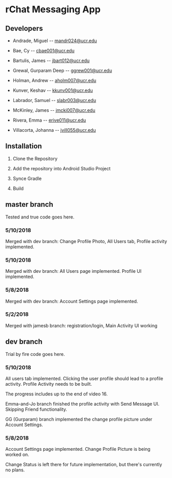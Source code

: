# rChat Messaging App

## Developers
- Andrade, Miguel -- mandr024@ucr.edu

- Bae, Cy -- cbae001@ucr.edu

- Bartulis, James -- jbart012@ucr.edu

- Grewal, Gurparam Deep -- ggrew001@ucr.edu

- Holman, Andrew -- aholm007@ucr.edu

- Kunver, Keshav -- kkunv001@ucr.edu

- Labrador, Samuel -- slabr003@ucr.edu

- McKinley, James  -- jmcki007@ucr.edu

- Rivera, Emma -- erive011@ucr.edu

- Villacorta, Johanna -- jvill055@ucr.edu

## Installation

1. Clone the Repository

2. Add the repository into Android Studio Project

3. Synce Gradle

4. Build





## master branch
Tested and true code goes here.

### 5/10/2018
Merged with dev branch: Change Profile Photo, All Users tab, Profile activity implemented.

### 5/10/2018
Merged with dev branch: All Users page implemented. Profile UI implemented.

### 5/8/2018
Merged with dev branch: Account Settings page implemented.

### 5/2/2018
Merged with jamesb branch: registration/login, Main Activity UI working 








## dev branch
Trial by fire code goes here.

### 5/10/2018
All users tab implemented. Clicking the user profile should lead to a profile activity. Profile Activity needs to be built.

The progress includes up to the end of video 16.

Emma-and-Jo branch finished the profile activity with Send Message UI. Skipping Friend functionality.

GG (Gurparam) branch implemented the change profile picture under Account Settings.

### 5/8/2018
Account Settings page implemented. Change Profile Picture is being worked on. 

Change Status is left there for future implementation, but there's currently no plans. 
